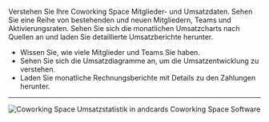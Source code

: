 Verstehen Sie Ihre Coworking Space Mitglieder- und Umsatzdaten. Sehen Sie eine Reihe von bestehenden und neuen Mitgliedern, Teams und Aktivierungsraten. Sehen Sie sich die monatlichen Umsatzcharts nach Quellen an und laden Sie detaillierte Umsatzberichte herunter.

- Wissen Sie, wie viele Mitglieder und Teams Sie haben.
- Sehen Sie sich die Umsatzdiagramme an, um die Umsatzentwicklung zu verstehen.
- Laden Sie monatliche Rechnungsberichte mit Details zu den Zahlungen herunter.

---

![Coworking Space Umsatzstatistik in andcards Coworking Space Software](https://d7ccq1i35b0cj.cloudfront.net/andcards-statistics-main-light-en-1920-1200.png)
